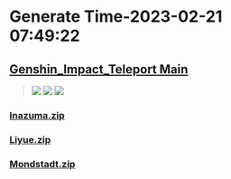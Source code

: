 # Generate Time-2023-02-21 07:49:22

## [Genshin_Impact_Teleport Main](https://github.com/Sam5440/Genshin_Impact_Teleport)

>![](https://komarev.com/ghpvc/?username=done439)
>![](https://komarev.com/ghpvc/?username=done438)
>![](https://komarev.com/ghpvc/?username=done437)

### [Inazuma.zip](https://raw.githubusercontent.com/Sam5440/Genshin_Impact_Teleport/download/ManualCollectPoint/OtherPoint/FishPond/Inazuma.zip)

### [Liyue.zip](https://raw.githubusercontent.com/Sam5440/Genshin_Impact_Teleport/download/ManualCollectPoint/OtherPoint/FishPond/Liyue.zip)

### [Mondstadt.zip](https://raw.githubusercontent.com/Sam5440/Genshin_Impact_Teleport/download/ManualCollectPoint/OtherPoint/FishPond/Mondstadt.zip)

